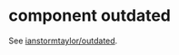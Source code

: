 # component outdated

See [ianstormtaylor/outdated](https://github.com/ianstormtaylor/component-outdated).